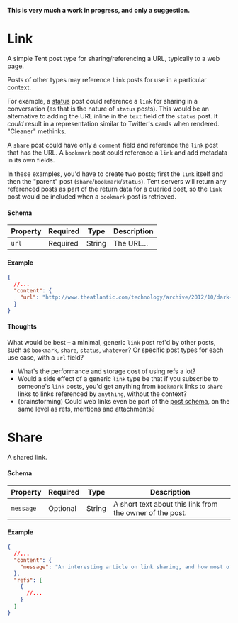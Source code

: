 **This is very much a work in progress, and only a suggestion.**

# Link

A simple Tent post type for sharing/referencing a URL, typically to a web page.

Posts of other types may reference `link` posts for use in a particular context.

For example, a [status](https://tent.io/docs/post-types#status) post could reference a `link` for sharing in a conversation (as that is the nature of `status` posts). This would be an alternative to adding the URL inline in the `text` field of the `status` post. It _could_ result in a representation similar to Twitter's cards when rendered. "Cleaner" methinks.

A `share` post could have only a `comment` field and reference the `link` post that has the URL. A `bookmark` post could reference a `link` and add metadata in its own fields.

In these examples, you'd have to create two posts; first the `link` itself and then the "parent" post (`share`/`bookmark`/`status`). Tent servers will return any referenced posts as part of the return data for a queried post, so the `link` post would be included when a `bookmark` post is retrieved.

#### Schema

| Property | Required | Type | Description |
| -------- | -------- | ---- | ----------- |
| `url` | Required | String | The URL… |

#### Example

```json
{
  //...
  "content": {
    "url": "http://www.theatlantic.com/technology/archive/2012/10/dark-social-we-have-the-whole-history-of-the-web-wrong/263523/",
  }
}
```

#### Thoughts

What would be best – a minimal, generic `link` post ref'd by other posts, such as `bookmark`, `share`, `status`, `whatever`? Or specific post types for each use case, with a `url` field?

- What's the performance and storage cost of using refs a lot?
- Would a side effect of a generic `link` type be that if you subscribe to someone's `link` posts, you'd get anything from `bookmark` links to `share` links to links referenced by `anything`, without the context?
- (brainstorming) Could web links even be part of the [post schema](https://tent.io/docs/posts#post-schema), on the same level as refs, mentions and attachments?

# Share

A shared link.

#### Schema

| Property | Required | Type | Description |
| -------- | -------- | ---- | ----------- |
| `message` | Optional | String | A short text about this link from the owner of the post. |

#### Example

```json
{
  //...
  "content": {
    "message": "An interesting article on link sharing, and how most of it happens outside of the traditional social networks.",
  },
  "refs": [
    {
      //...
    }
  ]
}
```

